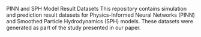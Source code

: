 PINN and SPH Model Result Datasets
This repository contains simulation and prediction result datasets for Physics-Informed Neural Networks (PINN) and Smoothed Particle Hydrodynamics (SPH) models. These datasets were generated as part of the study presented in our paper.
